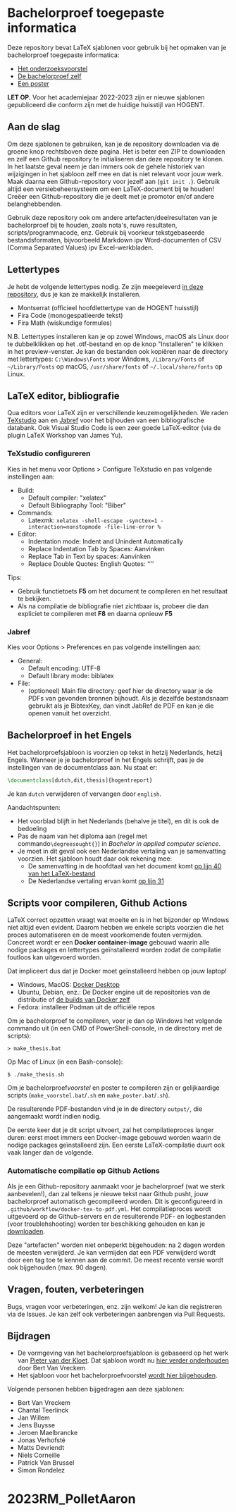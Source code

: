 # Bachelorproef toegepaste informatica

Deze repository bevat LaTeX sjablonen voor gebruik bij het opmaken van je bachelorproef toegepaste informatica:

- [Het onderzoeksvoorstel](./voorstel/)
- [De bachelorproef zelf](./bachproef/)
- [Een poster](./poster/)

**LET OP.** Voor het academiejaar 2022-2023 zijn er nieuwe sjablonen gepubliceerd die conform zijn met de huidige huisstijl van HOGENT.

## Aan de slag

Om deze sjablonen te gebruiken, kan je de repository downloaden via de groene knop rechtsboven deze pagina. Het is beter een ZIP te downloaden en zelf een Github repository te initialiseren dan deze repository te klonen. In het laatste geval neem je dan immers ook de gehele historiek van wijzigingen in het sjabloon zelf mee en dat is niet relevant voor jouw werk. Maak daarna een Github-repository voor jezelf aan (`git init .`). Gebruik altijd een versiebeheersysteem om een LaTeX-document bij te houden! Creëer een Github-repository die je deelt met je promotor en/of andere belanghebbenden.

Gebruik deze repository ook om andere artefacten/deelresultaten van je bachelorproef bij te houden, zoals nota's, ruwe resultaten, scripts/programmacode, enz. Gebruik bij voorkeur tekstgebaseerde bestandsformaten, bijvoorbeeld Markdown ipv Word-documenten of CSV (Comma Separated Values) ipv Excel-werkbladen.

## Lettertypes

Je hebt de volgende lettertypes nodig. Ze zijn meegeleverd [in deze repository](fonts/), dus je kan ze makkelijk installeren.

- Montserrat (officieel hoofdlettertype van de HOGENT huisstijl)
- Fira Code (monogespatieerde tekst)
- Fira Math (wiskundige formules)

N.B. Lettertypes installeren kan je op zowel Windows, macOS als Linux door te dubbelklikken op het .otf-bestand en op de knop "Installeren" te klikken in het preview-venster. Je kan de bestanden ook kopiëren naar de directory met lettertypes: `C:\Windows\Fonts` voor Windows, `/Library/Fonts` of `~/Library/Fonts` op macOS, `/usr/share/fonts` of `~/.local/share/fonts` op Linux.

## LaTeX editor, bibliografie

Qua editors voor LaTeX zijn er verschillende keuzemogelijkheden. We raden [TeXstudio](https://www.texstudio.org/) aan en [Jabref](https://www.jabref.org/) voor het bijhouden van een bibliografische databank. Ook Visual Studio Code is een zeer goede LaTeX-editor (via de plugin LaTeX Workshop van James Yu).

### TeXstudio configureren

Kies in het menu voor Options > Configure TeXstudio en pas volgende instellingen aan:

- Build:
    - Default compiler: "xelatex"
    - Default Bibliography Tool: "Biber"
- Commands:
    - Latexmk: `xelatex -shell-escape -synctex=1 -interaction=nonstopmode -file-line-error %`
- Editor:
    - Indentation mode: Indent and Unindent Automatically
    - Replace Indentation Tab by Spaces: Aanvinken
    - Replace Tab in Text by spaces: Aanvinken
    - Replace Double Quotes: English Quotes: ‘‘’’

Tips:

- Gebruik functietoets **F5** om het document te compileren en het resultaat te bekijken.
- Als na compilatie de bibliografie niet zichtbaar is, probeer die dan expliciet te compileren met **F8** en daarna opnieuw **F5**

### Jabref

Kies voor Options > Preferences en pas volgende instellingen aan:

- General:
    - Default encoding: UTF-8
    - Default library mode: biblatex
- File:
    - (optioneel) Main file directory: geef hier de directory waar je de PDFs van gevonden bronnen bijhoudt. Als je dezelfde bestandsnaam gebruikt als je BibtexKey, dan vindt JabRef de PDF en kan je die openen vanuit het overzicht.

## Bachelorproef in het Engels

Het bachelorproefsjabloon is voorzien op tekst in hetzij Nederlands, hetzij Engels. Wanneer je je bachelorproef in het Engels schrijft, pas je de instellingen van de documentclass aan. Nu staat er:

```latex
\documentclass[dutch,dit,thesis]{hogentreport}
```

Je kan `dutch` verwijderen of vervangen door `english`.

Aandachtspunten:

- Het voorblad blijft in het Nederlands (behalve je titel), en dit is ook de bedoeling
- Pas de naam van het diploma aan (regel met commando`\degreesought{}`) in *Bachelor in applied computer science*.
- Je moet in dit geval ook een Nederlandse vertaling van je samenvatting voorzien. Het sjabloon houdt daar ook rekening mee:
    - De samenvatting in de hoofdtaal van het document komt [op lijn 40 van het LaTeX-bestand](https://github.com/HoGentTIN/bachproef-latex-sjabloon/blob/master/bachproef/samenvatting.tex#L40)
    - De Nederlandse vertaling ervan komt [op lijn 31](https://github.com/HoGentTIN/bachproef-latex-sjabloon/blob/master/bachproef/samenvatting.tex#L31)

## Scripts voor compileren, Github Actions

LaTeX correct opzetten vraagt wat moeite en is in het bijzonder op Windows niet altijd even evident. Daarom hebben we enkele scripts voorzien die het proces automatiseren en de meest voorkomende fouten vermijden. Concreet wordt er een **Docker container-image** gebouwd waarin alle nodige packages en lettertypes geïnstalleerd worden zodat de compilatie foutloos kan uitgevoerd worden.

Dat impliceert dus dat je Docker moet geïnstalleerd hebben op jouw laptop!

- Windows, MacOS: [Docker Desktop](https://docs.docker.com/desktop/)
- Ubuntu, Debian, enz.: De Docker engine uit de repositories van de distributie of [de builds van Docker zelf](https://docs.docker.com/engine/install/ubuntu/)
- Fedora: installeer Podman uit de officiële repos

Om je bachelorproef te compileren, voer je dan op Windows het volgende commando uit (in een CMD of PowerShell-console, in de directory met de scripts):

```console
> make_thesis.bat
```

Op Mac of Linux (in een Bash-console):

```console
$ ./make_thesis.sh
```

Om je bachelorproef*voorstel* en poster te compileren zijn er gelijkaardige scripts (`make_voorstel.bat`/`.sh` en `make_poster.bat`/`.sh`).

De resulterende PDF-bestanden vind je in de directory `output/`, die aangemaakt wordt indien nodig.

De eerste keer dat je dit script uitvoert, zal het compilatieproces langer duren: eerst moet immers een Docker-image gebouwd worden waarin de nodige packages geïnstalleerd zijn. Een eerste LaTeX-compilatie duurt ook vaak langer dan de volgende.

### Automatische compilatie op Github Actions

Als je een Github-repository aanmaakt voor je bachelorproef (wat we sterk aanbevelen!), dan zal telkens je nieuwe tekst naar Github pusht, jouw bachelorproef automatisch gecompileerd worden. Dit is geconfigureerd in `.github/workflow/docker-tex-to-pdf.yml`. Het compilatieproces wordt uitgevoerd op de Github-servers en de resulterende PDF- en logbestanden (voor troublehshooting) worden ter beschikking gehouden en kan je [downloaden](https://docs.github.com/en/actions/managing-workflow-runs/downloading-workflow-artifacts).

Deze "artefacten" worden niet onbeperkt bijgehouden: na 2 dagen worden de meesten verwijderd. Je kan vermijden dat een PDF verwijderd wordt door een tag toe te kennen aan de commit. De meest recente versie wordt ook bijgehouden (max. 90 dagen).

## Vragen, fouten, verbeteringen

Bugs, vragen voor verbeteringen, enz. zijn welkom! Je kan die registreren via de Issues. Je kan zelf ook verbeteringen aanbrengen via Pull Requests.

## Bijdragen

- De vormgeving van het bachelorproefsjabloon is gebaseerd op het werk van [Pieter van der Kloet](https://github.com/pvdk/hogent-latex-thesis). Dat sjabloon wordt nu [hier verder onderhouden](https://github.com/HoGentTIN/latex-hogent-report) door Bert Van Vreckem
- Het sjabloon voor het bachelorproefvoorstel [wordt hier bijgehouden](https://github.com/HoGentTIN/latex-hogent-article).

Volgende personen hebben bijgedragen aan deze sjablonen:

- Bert Van Vreckem
- Chantal Teerlinck
- Jan Willem
- Jens Buysse
- Jeroen Maelbrancke
- Jonas Verhofsté
- Matts Devriendt
- Niels Corneille
- Patrick Van Brussel
- Simon Rondelez
# 2023RM_PolletAaron
